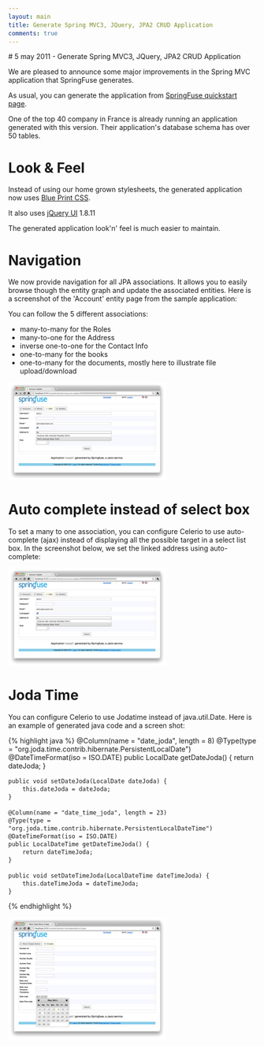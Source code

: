 ```yaml
---
layout: main
title: Generate Spring MVC3, JQuery, JPA2 CRUD Application
comments: true
---
```

<link rel="stylesheet" href="http://tom.preston-werner.com/css/syntax.css" type="text/css" />
# 5 may 2011 - Generate Spring MVC3, JQuery, JPA2 CRUD Application

We are pleased to announce some major improvements in the Spring MVC application that SpringFuse generates.

As usual, you can generate the application from <a href="/">SpringFuse quickstart page</a>.

One of the top 40 company in France is already running an application generated with this version. Their application's database schema has over 50 tables.

# Look & Feel

Instead of using our home grown stylesheets, the generated application now uses <a href="http://www.blueprintcss.org/">Blue Print CSS</a>.

It also uses <a href="http://jqueryui.com/">jQuery UI</a> 1.8.11

The generated application look'n' feel is much easier to maintain.

# Navigation

We now provide navigation for all JPA associations. It allows you to easily browse though the entity graph and update the associated entities. 
Here is a screenshot of the 'Account' entity page from the sample application:

You can follow the 5 different associations:

* many-to-many for the Roles
* many-to-one for the Address
* inverse one-to-one for the Contact Info
* one-to-many for the books
* one-to-many for the documents, mostly here to illustrate file upload/download

<a href="/images/blog/2011-05-04/mvc-account-ajax.png" class="screen" title="New navigation" rel="group"><img src="/images/blog/2011-05-04/mvc-account-ajax-min.png" /></a>

# Auto complete instead of select box

To set a many to one association, you can configure Celerio to use auto-complete (ajax) instead of displaying all the possible target in a select list box. 
In the screenshot below, we set the linked address using auto-complete:

<a href="/images/blog/2011-05-04/mvc-account-ajax.png" class="screen" title="New navigation" rel="group"><img src="/images/blog/2011-05-04/mvc-account-ajax-min.png" /></a>

# Joda Time

You can configure Celerio to use Jodatime instead of java.util.Date. Here is an example of generated java code and a screen shot:

{% highlight java %}
	@Column(name = "date_joda", length = 8)
	@Type(type = "org.joda.time.contrib.hibernate.PersistentLocalDate")
	@DateTimeFormat(iso = ISO.DATE)
	public LocalDate getDateJoda() {
	    return dateJoda;
	}
	
	public void setDateJoda(LocalDate dateJoda) {
	    this.dateJoda = dateJoda;
	}
	
	@Column(name = "date_time_joda", length = 23)
	@Type(type = "org.joda.time.contrib.hibernate.PersistentLocalDateTime")
	@DateTimeFormat(iso = ISO.DATE)
	public LocalDateTime getDateTimeJoda() {
	    return dateTimeJoda;
	}
	
	public void setDateTimeJoda(LocalDateTime dateTimeJoda) {
	    this.dateTimeJoda = dateTimeJoda;
	}
{% endhighlight %}

<a href="/images/blog/2011-05-04/mvc-joda.png" class="screen" title="Joda time integration" rel="group"><img src="/images/blog/2011-05-04/mvc-joda-min.png" /></a>

